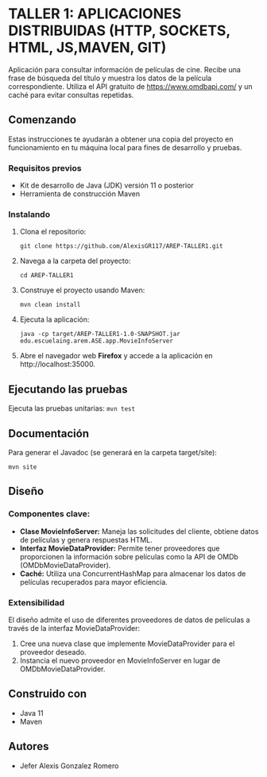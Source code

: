 # TALLER 1: APLICACIONES DISTRIBUIDAS (HTTP, SOCKETS, HTML, JS,MAVEN, GIT)

Aplicación para consultar información de películas de cine. Recibe una frase de búsqueda del título y muestra los datos de la película correspondiente. Utiliza el API gratuito de https://www.omdbapi.com/ y un caché para evitar consultas repetidas.

## Comenzando

Estas instrucciones te ayudarán a obtener una copia del proyecto en funcionamiento en tu máquina local para fines de desarrollo y pruebas.

### Requisitos previos

- Kit de desarrollo de Java (JDK) versión 11 o posterior
- Herramienta de construcción Maven

### Instalando

1. Clona el repositorio:
    ```
    git clone https://github.com/AlexisGR117/AREP-TALLER1.git
    ```
2. Navega a la carpeta del proyecto:
    ```
    cd AREP-TALLER1
    ```
3. Construye el proyecto usando Maven:
    ```
    mvn clean install
    ```
4.  Ejecuta la aplicación:
    ```
    java -cp target/AREP-TALLER1-1.0-SNAPSHOT.jar edu.escuelaing.arem.ASE.app.MovieInfoServer
    ```
5. Abre el navegador web **Firefox** y accede a la aplicación en http://localhost:35000.
## Ejecutando las pruebas

Ejecuta las pruebas unitarias:
    ```
    mvn test
    ```

## Documentación

Para generar el Javadoc (se generará en la carpeta target/site):
```
mvn site
```

## Diseño

### Componentes clave:

- **Clase MovieInfoServer:** Maneja las solicitudes del cliente, obtiene datos de películas y genera respuestas HTML.
- **Interfaz MovieDataProvider:** Permite tener proveedores que proporcionen la información sobre películas como la API de OMDb (OMDbMovieDataProvider).
- **Caché:** Utiliza una ConcurrentHashMap para almacenar los datos de películas recuperados para mayor eficiencia.

### Extensibilidad

El diseño admite el uso de diferentes proveedores de datos de películas a través de la interfaz MovieDataProvider:

1. Cree una nueva clase que implemente MovieDataProvider para el proveedor deseado.
2. Instancia el nuevo proveedor en MovieInfoServer en lugar de OMDbMovieDataProvider.

## Construido con

- Java 11
- Maven

## Autores

* Jefer Alexis Gonzalez Romero
